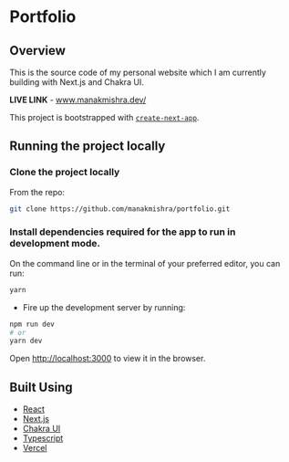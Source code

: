# Portfolio

## Overview

This is the source code of my personal website which I am currently building with Next.js and Chakra UI.

**LIVE LINK** - www.manakmishra.dev/

This project is bootstrapped with [`create-next-app`](https://github.com/vercel/next.js/tree/canary/packages/create-next-app).

## Running the project locally

### Clone the project locally

From the repo: 

```sh
git clone https://github.com/manakmishra/portfolio.git
```

### Install dependencies required for the app to run in development mode.

On the command line or in the terminal of your preferred editor, you can run: 

```sh
yarn 
```

- Fire up the development server by running:

```bash
npm run dev
# or
yarn dev
```

Open [http://localhost:3000](http://localhost:3000) to view it in the browser.

## Built Using

- [React](https://reactjs.org/)
- [Next.js](https://nextjs.org/)
- [Chakra UI](https://chakra-ui.com/)
- [Typescript](https://typescriptlang.org/)
- [Vercel](https://vercel.com/)
